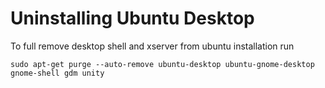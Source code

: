 # Uninstalling Ubuntu Desktop

To full remove desktop shell and xserver from ubuntu installation run

```
sudo apt-get purge --auto-remove ubuntu-desktop ubuntu-gnome-desktop gnome-shell gdm unity
```
